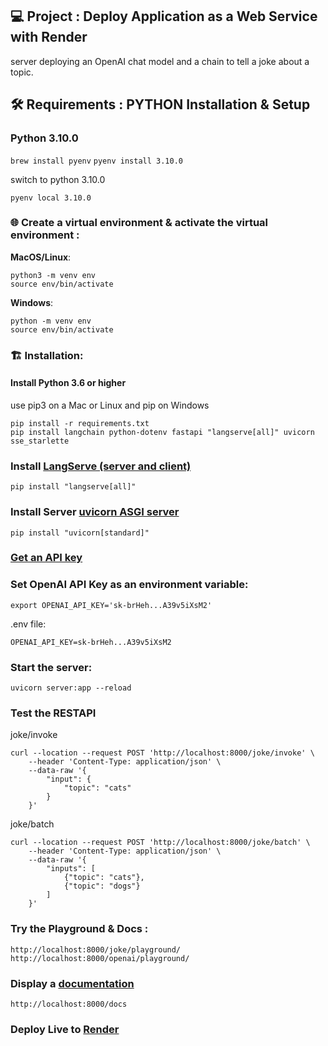 ## 💻  Project : Deploy Application as a Web Service with Render

server deploying an OpenAI chat model and a chain to tell a joke about a topic.

## 🛠️ Requirements : PYTHON Installation & Setup

### Python 3.10.0

`brew install pyenv`
`pyenv install 3.10.0`

switch to python 3.10.0

`pyenv local 3.10.0`

### 🌐 Create a virtual environment & activate the virtual environment :

**MacOS/Linux**:

```
python3 -m venv env
source env/bin/activate
```

**Windows**:

```
python -m venv env
source env/bin/activate
```

### 🏗️ Installation:

#### Install Python 3.6 or higher

use pip3 on a Mac or Linux and pip on Windows

```
pip install -r requirements.txt
pip install langchain python-dotenv fastapi "langserve[all]" uvicorn sse_starlette
```

### Install [LangServe (server and client)](https://python.langchain.com/docs/langserve#installation)
`pip install "langserve[all]"`

### Install Server [uvicorn ASGI server](https://www.uvicorn.org/)
`pip install "uvicorn[standard]"`

### [Get an API key](https://platform.openai.com/account/api-keys)

### Set OpenAI API Key as an environment variable:

`export OPENAI_API_KEY='sk-brHeh...A39v5iXsM2'`

.env file:

```
OPENAI_API_KEY=sk-brHeh...A39v5iXsM2
```

### Start the server:
`uvicorn server:app --reload`

### Test the RESTAPI 

joke/invoke
```
curl --location --request POST 'http://localhost:8000/joke/invoke' \
    --header 'Content-Type: application/json' \
    --data-raw '{
        "input": {
            "topic": "cats"
        }
    }'

```
joke/batch

```
curl --location --request POST 'http://localhost:8000/joke/batch' \
    --header 'Content-Type: application/json' \
    --data-raw '{
        "inputs": [
            {"topic": "cats"},
            {"topic": "dogs"}
        ]
    }'
```

### Try the Playground & Docs :

`http://localhost:8000/joke/playground/`
`http://localhost:8000/openai/playground/`


### Display a [documentation](https://python.langchain.com/docs/langserve#docss)

`http://localhost:8000/docs`

### Deploy Live to [Render](https://docs.render.com/deploy-fastapi)